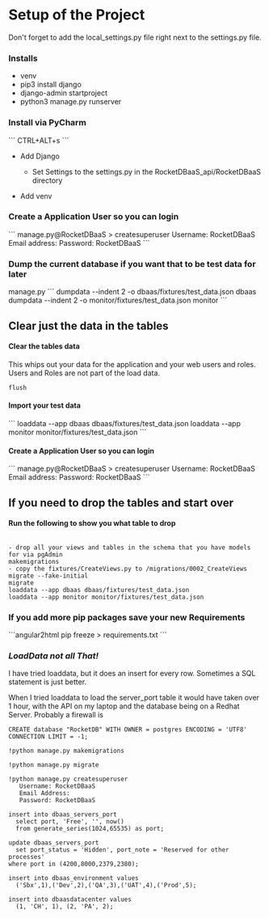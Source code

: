 <h1>Setup of the Project</h1>

Don't forget to add the local_settings.py file right next to the settings.py file.

<h3>Installs</h3>

 * venv
 * pip3 install django
 * django-admin startproject
 * python3 manage.py runserver

<h3>Install via PyCharm</h3>
```
CTRL+ALT+s
```

* Add Django
  * Set Settings to the settings.py in the RocketDBaaS_api/RocketDBaaS directory

* Add venv

<h3>Create a Application User so you can login</h3>
```
manage.py@RocketDBaaS > createsuperuser
Username:  RocketDBaaS
Email address:
Password:  RocketDBaaS
```

<h3>Dump the current database if you want that to be test data for later</h3>
manage.py 
```
dumpdata --indent 2 -o dbaas/fixtures/test_data.json dbaas
dumpdata --indent 2 -o monitor/fixtures/test_data.json monitor
```

<h2>Clear just the data in the tables</h2>
<h4>Clear the tables data</h4>

This whips out your data for the application and your web users and roles.  Users and Roles are not part of the load data.
```
flush
```

<h4>Import your test data</h4>
```
loaddata --app dbaas dbaas/fixtures/test_data.json
loaddata --app monitor monitor/fixtures/test_data.json
```

<h4>Create a Application User so you can login</h4>
```
manage.py@RocketDBaaS > createsuperuser
Username:  RocketDBaaS
Email address:
Password:  RocketDBaaS
```

<h2>If you need to drop the tables and start over</h2>

<h4>Run the following to show you what table to drop</h4>

```

- drop all your views and tables in the schema that you have models for via pgAdmin
makemigrations
- copy the fixtures/CreateViews.py to /migrations/0002_CreateViews
migrate --fake-initial
migrate
loaddata --app dbaas dbaas/fixtures/test_data.json
loaddata --app monitor monitor/fixtures/test_data.json
```

<h3>If you add more pip packages save your new Requirements</h3>
```angular2html
pip freeze > requirements.txt
```

<h3><i>LoadData not all That!</i></h3>
I have tried loaddata, but it does an insert for every row.  Sometimes a SQL statement is just better.

When I tried loaddata to load the server_port table it would have taken over 1 hour, with the API on my laptop and the database being on a Redhat Server.  Probably a firewall is
```sql92
CREATE database "RocketDB" WITH OWNER = postgres ENCODING = 'UTF8' CONNECTION LIMIT = -1;

!python manage.py makemigrations

!python manage.py migrate

!python manage.py createsuperuser
   Username: RocketDBaaS
   Email Address:
   Password: RocketDBaaS
   
insert into dbaas_servers_port
  select port, 'Free', '', now()
  from generate_series(1024,65535) as port;
  
update dbaas_servers_port
  set port_status = 'Hidden', port_note = 'Reserved for other processes'
where port in (4200,8000,2379,2380);

insert into dbaas_environment values 
  ('Sbx',1),('Dev',2),('QA',3),('UAT',4),('Prod',5);
  
insert into dbaasdatacenter values 
  (1, 'CH', 1), (2, 'PA', 2);
```
